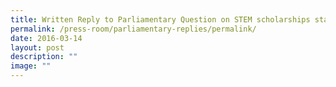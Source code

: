 ```yaml
---
title: Written Reply to Parliamentary Question on STEM scholarships statistics
permalink: /press-room/parliamentary-replies/permalink/
date: 2016-03-14
layout: post
description: ""
image: ""
---
```


